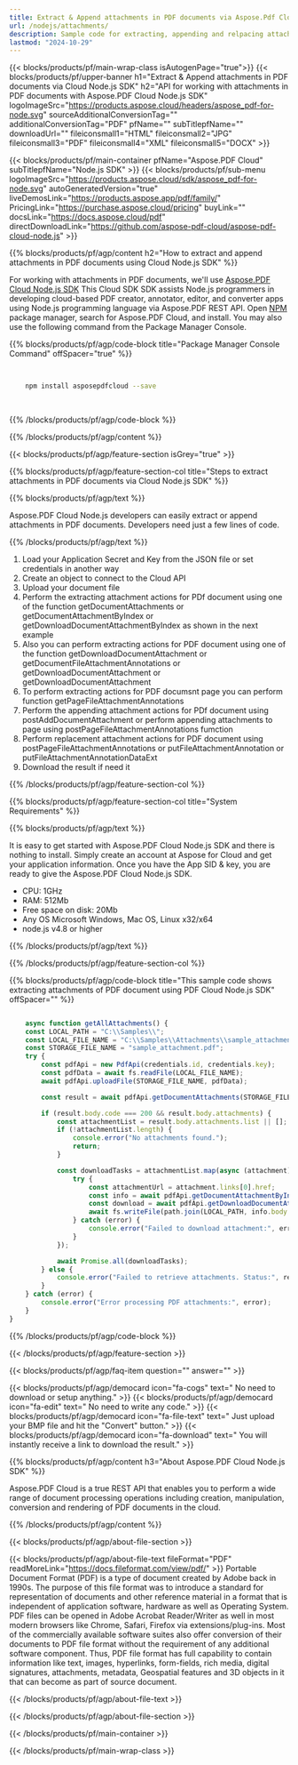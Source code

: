 ```yaml
---
title: Extract & Append attachments in PDF documents via Aspose.Pdf Cloud Node.js SDK
url: /nodejs/attachments/
description: Sample code for extracting, appending and relpacing attachments in PDF document using Cloud Node.js SDK. Use API example code for working with attachments in PDF documents with Aspose.PDF Cloud Node.js SDK.
lastmod: "2024-10-29"
---
```


{{< blocks/products/pf/main-wrap-class isAutogenPage="true">}}
{{< blocks/products/pf/upper-banner h1="Extract & Append attachments in PDF documents via Cloud Node.js SDK" h2="API for working with attachments in PDF documents with Aspose.PDF Cloud Node.js SDK" logoImageSrc="https://products.aspose.cloud/headers/aspose_pdf-for-node.svg" sourceAdditionalConversionTag="" additionalConversionTag="PDF" pfName="" subTitlepfName="" downloadUrl="" fileiconsmall1="HTML" fileiconsmall2="JPG" fileiconsmall3="PDF" fileiconsmall4="XML" fileiconsmall5="DOCX" >}}

{{< blocks/products/pf/main-container pfName="Aspose.PDF Cloud" subTitlepfName="Node.js SDK" >}}
{{< blocks/products/pf/sub-menu logoImageSrc="https://products.aspose.cloud/sdk/aspose_pdf-for-node.svg"
autoGeneratedVersion="true"
liveDemosLink="https://products.aspose.app/pdf/family/" PricingLink="https://purchase.aspose.cloud/pricing" buyLink="" docsLink="https://docs.aspose.cloud/pdf"  directDownloadLink="https://github.com/aspose-pdf-cloud/aspose-pdf-cloud-node.js" >}}

{{% blocks/products/pf/agp/content h2="How to extract and append attachments in PDF documents using Cloud Node.js SDK" %}}

 For working with attachments in PDF documents, we'll use
 [Aspose.PDF Cloud Node.js SDK](https://products.aspose.cloud/pdf/nodejs/)
 This Cloud SDK SDK assists Node.js programmers in developing cloud-based PDF creator, annotator, editor, and converter apps using Node.js programming language via Aspose.PDF REST API. Open
 [NPM](https://www.npmjs.com/package/asposepdfcloud)
 package manager, search for
 Aspose.PDF Cloud,
 and install. You may also use the following command from the Package Manager Console.

{{% blocks/products/pf/agp/code-block title="Package Manager Console Command" offSpacer="true" %}}

```bash

     
    npm install asposepdfcloud --save
     
     

```

{{% /blocks/products/pf/agp/code-block %}}

{{% /blocks/products/pf/agp/content %}}

{{< blocks/products/pf/agp/feature-section isGrey="true" >}}

{{% blocks/products/pf/agp/feature-section-col title="Steps to extract attachments in PDF documents via Cloud Node.js SDK" %}}

{{% blocks/products/pf/agp/text %}}

 Aspose.PDF Cloud Node.js developers can easily extract or append attachments in PDF documents. Developers need just a few lines of code.

{{% /blocks/products/pf/agp/text %}}

1. Load your Application Secret and Key from the JSON file or set credentials in another way
1. Create an object to connect to the Cloud API
1. Upload your document file
1. Perform the extracting attachment actions for PDf document using one of the function getDocumentAttachments or getDocumentAttachmentByIndex or getDownloadDocumentAttachmentByIndex as shown in the next example
1. Also you can perform extracting actions for PDF document using one of the function getDownloadDocumentAttachment or getDocumentFileAttachmentAnnotations or getDownloadDocumentAttachment or getDownloadDocumentAttachment
1. To perform extracting actions for PDF documsnt page you can perform function getPageFileAttachmentAnnotations
1. Perform the appending attachment actions for PDf document using postAddDocumentAttachment or perform appending attachments to page using postPageFileAttachmentAnnotations fumction
1. Perform replacement attachment actions for PDF document using postPageFileAttachmentAnnotations  or putFileAttachmentAnnotation or putFileAttachmentAnnotationDataExt
1. Download the result if need it

{{% /blocks/products/pf/agp/feature-section-col %}}

{{% blocks/products/pf/agp/feature-section-col title="System Requirements" %}}

{{% blocks/products/pf/agp/text %}}

It is easy to get started with Aspose.PDF Cloud Node.js SDK and there is nothing to install. Simply create an account at Aspose for Cloud and get your application information. Once you have the App SID & key, you are ready to give the Aspose.PDF Cloud Node.js SDK.

* CPU: 1GHz
* RAM: 512Mb
* Free space on disk: 20Mb
* Any OS Microsoft Windows, Mac OS, Linux x32/x64
* node.js v4.8 or higher

{{% /blocks/products/pf/agp/text %}}

{{% /blocks/products/pf/agp/feature-section-col %}}

{{% blocks/products/pf/agp/code-block title="This sample code shows extracting attachments of PDF document using PDF Cloud Node.js SDK" offSpacer="" %}}

```js

    async function getAllAttachments() {
    const LOCAL_PATH = "C:\\Samples\\";
    const LOCAL_FILE_NAME = "C:\\Samples\\Attachments\\sample_attachment.pdf";
    const STORAGE_FILE_NAME = "sample_attachment.pdf";
    try {
        const pdfApi = new PdfApi(credentials.id, credentials.key);
        const pdfData = await fs.readFile(LOCAL_FILE_NAME);
        await pdfApi.uploadFile(STORAGE_FILE_NAME, pdfData);

        const result = await pdfApi.getDocumentAttachments(STORAGE_FILE_NAME);

        if (result.body.code === 200 && result.body.attachments) {
            const attachmentList = result.body.attachments.list || [];
            if (!attachmentList.length) {
                console.error("No attachments found.");
                return;
            }

            const downloadTasks = attachmentList.map(async (attachment) => {
                try {
                    const attachmentUrl = attachment.links[0].href;
                    const info = await pdfApi.getDocumentAttachmentByIndex(STORAGE_FILE_NAME, attachmentUrl);
                    const download = await pdfApi.getDownloadDocumentAttachmentByIndex(STORAGE_FILE_NAME, attachmentUrl);
                    await fs.writeFile(path.join(LOCAL_PATH, info.body.attachment.name), download.body);
                } catch (error) {
                    console.error("Failed to download attachment:", error);
                }
            });

            await Promise.all(downloadTasks);
        } else {
            console.error("Failed to retrieve attachments. Status:", result.statusCode);
        }
    } catch (error) {
        console.error("Error processing PDF attachments:", error);
    }
}
```

{{% /blocks/products/pf/agp/code-block %}}

{{< /blocks/products/pf/agp/feature-section >}}

{{< blocks/products/pf/agp/faq-item question="" answer="" >}}

<!-- aboutfile Starts -->

{{< blocks/products/pf/agp/democard icon="fa-cogs" text=" No need to download or setup anything." >}}
{{< blocks/products/pf/agp/democard icon="fa-edit" text=" No need to write any code." >}}
{{< blocks/products/pf/agp/democard icon="fa-file-text" text=" Just upload your BMP file and hit the \"Convert\" button." >}}
{{< blocks/products/pf/agp/democard icon="fa-download" text=" You will instantly receive a link to download the result." >}}

{{% blocks/products/pf/agp/content h3="About Aspose.PDF Cloud Node.js SDK" %}}

Aspose.PDF Cloud is a true REST API that enables you to perform a wide range of document processing operations including creation, manipulation, conversion and rendering of PDF documents in the cloud.

{{% /blocks/products/pf/agp/content %}}

{{< blocks/products/pf/agp/about-file-section >}}

{{< blocks/products/pf/agp/about-file-text fileFormat="PDF" readMoreLink="https://docs.fileformat.com/view/pdf/" >}}
Portable Document Format (PDF) is a type of document created by Adobe back in 1990s. The purpose of this file format was to introduce a standard for representation of documents and other reference material in a format that is independent of application software, hardware as well as Operating System. PDF files can be opened in Adobe Acrobat Reader/Writer as well in most modern browsers like Chrome, Safari, Firefox via extensions/plug-ins. Most of the commercially available software suites also offer conversion of their documents to PDF file format without the requirement of any additional software component. Thus, PDF file format has full capability to contain information like text, images, hyperlinks, form-fields, rich media, digital signatures, attachments, metadata, Geospatial features and 3D objects in it that can become as part of source document.

{{< /blocks/products/pf/agp/about-file-text >}}

{{< /blocks/products/pf/agp/about-file-section >}}

<!-- aboutfile Ends -->

{{< /blocks/products/pf/main-container >}}

{{< /blocks/products/pf/main-wrap-class >}}